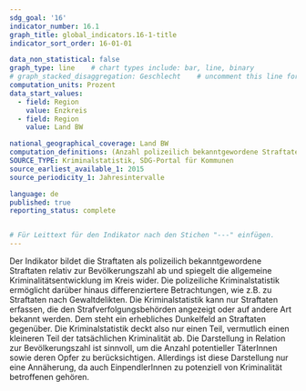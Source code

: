 ```yaml
---
sdg_goal: '16'
indicator_number: 16.1
graph_title: global_indicators.16-1-title 
indicator_sort_order: 16-01-01

data_non_statistical: false
graph_type: line    # chart types include: bar, line, binary
# graph_stacked_disaggregation: Geschlecht    # uncomment this line for stacked bars. eplace "Geschlecht" with the field of aggregation.
computation_units: Prozent
data_start_values:
  - field: Region
    value: Enzkreis
  - field: Region
    value: Land BW

national_geographical_coverage: Land BW
computation_definitions: (Anzahl polizeilich bekanntgewordene Straftaten) / Anzahl EinwohnerInnen) * 1.000
SOURCE_TYPE: Kriminalstatistik, SDG-Portal für Kommunen
source_earliest_available_1: 2015
source_periodicity_1: Jahresintervalle

language: de
published: true
reporting_status: complete


# Für Leittext für den Indikator nach den Stichen "---" einfügen.
---
```


Der Indikator bildet die Straftaten als polizeilich bekanntgewordene Straftaten relativ zur Bevölkerungszahl ab und spiegelt die allgemeine Kriminalitätsentwicklung im Kreis wider. Die polizeiliche Kriminalstatistik ermöglicht darüber hinaus differenziertere Betrachtungen, wie z.B. zu Straftaten nach Gewaltdelikten. Die Kriminalstatistik kann nur Straftaten erfassen, die den Strafverfolgungsbehörden angezeigt oder auf andere Art bekannt werden. Dem steht ein erhebliches Dunkelfeld an Straftaten gegenüber. Die Kriminalstatistik deckt also nur einen Teil, vermutlich einen kleineren Teil der tatsächlichen Kriminalität ab. Die Darstellung in Relation zur Bevölkerungszahl ist sinnvoll, um die Anzahl potentieller TäterInnen sowie deren Opfer zu berücksichtigen. Allerdings ist diese Darstellung nur eine Annäherung, da auch EinpendlerInnen zu potenziell von Kriminalität betroffenen gehören.